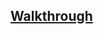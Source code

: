 ## [Walkthrough](https://medium.com/@blueclps080984/proving-grounds-hunit-intermediate-linux-box-walkthrough-a-journey-to-offensive-security-36081fc196d)
